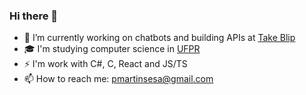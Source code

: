 ### Hi there 👋
- 🔭 I’m currently working on chatbots and building APIs at [Take Blip](https://github.com/takenet)
- 🎓 I'm studying computer science in [UFPR](https://web.inf.ufpr.br/dinf/)
- ⚡ I'm work with C#, C, React and JS/TS
- 📫 How to reach me: pmartinsesa@gmail.com
<!--
**pmartinsesa/pmartinsesa** is a ✨ _special_ ✨ repository because its `README.md` (this file) appears on your GitHub profile.

Here are some ideas to get you started:

- 🌱 I’m currently learning ...
- 👯 I’m looking to collaborate on ...
- 🤔 I’m looking for help with ...
- 💬 Ask me about ...
- 📫 How to reach me: ...
- 😄 Pronouns: ...
- ⚡ Fun fact: ...
-->
